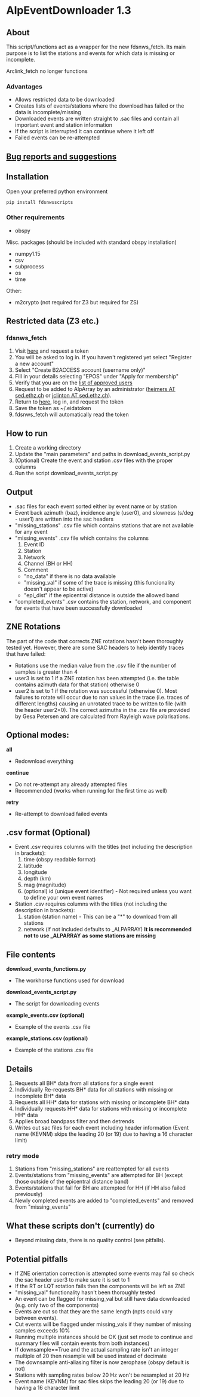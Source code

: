 # AlpEventDownloader 1.3

## About

This script/functions act as a wrapper for the new fdsnws_fetch. Its main purpose is to list the stations and events for which data is missing or incomplete.  

Arclink_fetch no longer functions

### Advantages
* Allows restricted data to be downloaded
* Creates lists of events/stations where the download has failed or the data is incomplete/missing
* Downloaded events are written straight to .sac files and contain all important event and station information
* If the script is interrupted it can continue where it left off
* Failed events can be re-attempted

## [Bug reports and suggestions](https://github.com/shearwavesplitter/AlpEventDownloader/issues)

## Installation

Open your preferred python environment
```python
pip install fdsnwsscripts
```

### Other requirements
* obspy

Misc. packages (should be included with standard obspy installation)
* numpy1.15
* csv
* subprocess
* os
* time

Other:
* m2crypto (not required for Z3 but required for ZS)

## Restricted data (Z3 etc.)
### fdsnws_fetch
1. Visit [here](https://geofon.gfz-potsdam.de/eas/) and request a token 
2. You will be asked to log in. If you haven't registered yet select "Register a new account"
3. Select "Create B2ACCESS account (username only)"
4. Fill in your details selecting "EPOS" under "Apply for membership"
5. Verify that you are on the [list of approved users](http://www.alparray.ethz.ch/en/seismic_network/backbone/management/)
6. Request to be added to AlpArray by an administrator ([heimers AT sed.ethz.ch](mailto:heimers@sed.ethz.ch) or [jclinton AT sed.ethz.ch](mailto:jclinton@sed.ethz.ch)). 
7. Return to [here](https://geofon.gfz-potsdam.de/eas/), log in, and request the token
8. Save the token as ~/.eidatoken 
9. fdsnws_fetch will automatically read the token

## How to run

1. Create a working directory
2. Update the "main parameters" and paths in download_events_script.py 
3. (Optional) Create the event and station .csv files with the proper columns
4. Run the script download_events_script.py 

## Output
* .sac files for each event sorted either by event name or by station
* Event back azimuth (baz), incidence angle (user0), and slowness (s/deg - user1) are written into the sac headers
* "missing_stations" .csv file which contains stations that are not available for any event
* "missing_events" .csv file which contains the columns 
  1. Event ID
  2. Station
  3. Network
  4. Channel (BH or HH)
  5. Comment
    * "no_data" if there is no data available
    * "missing_val" if some of the trace is missing (this funcionality doesn't appear to be active)
    * "epi_dist" if the epicentral distance is outside the allowed band
* "completed_events" .csv contains the station, network, and component for events that have been successfully downloaded

## ZNE Rotations
The part of the code that corrects ZNE rotations hasn't been thoroughly tested yet. However, there are some SAC headers to help identify traces that have failed:
* Rotations use the median value from the .csv file if the number of samples is greater than 4
* user3 is set to 1 if a ZNE rotation has been attempted (i.e. the table contains azimuth data for that station) otherwise 0
* user2 is set to 1 if the rotation was successful (otherwise 0). 
Most failures to rotate will occur due to nan values in the trace (i.e. traces of different lengths) causing an unrotated trace to be written to file (with the header user2=0).
The correct azimuths in the .csv file are provided by Gesa Petersen and are calculated from Rayleigh wave polarisations.

## Optional modes:

**all**
 * Redownload everything

**continue**
 * Do not re-attempt any already attempted files 
 * Recommended (works when running for the first time as well)

**retry**
 * Re-attempt to download failed events

## .csv format (Optional)

* Event .csv requires columns with the titles (not including the description in brackets):
  1. time (obspy readable format)
  2. latitude
  3. longitude
  4. depth (km)
  5. mag (magnitude)
  6. (optional) id (unique event identifier) - Not required unless you want to define your own event names
* Station .csv requires columns with the titles (not including the description in brackets):
  1. station (station name) - This can be a "*" to download from all stations
  2. network (if not included defaults to _ALPARRAY) **It is recommended not to use _ALPARRAY as some stations are missing**

## File contents
**download_events_functions.py**
 * The workhorse functions used for download

**download_events_script.py**
 * The script for downloading events

**example_events.csv (optional)**
 * Example of the events .csv file

**example_stations.csv (optional)**
 * Example of the stations .csv file

## Details
1. Requests all BH* data from all stations for a single event
2. Individually Re-requests BH* data for all stations with missing or incomplete BH* data
3. Requests all HH* data for stations with missing or incomplete BH* data
4. Individually requests HH* data for stations with missing or incomplete HH* data
5. Applies broad bandpass filter and then detrends
6. Writes out sac files for each event including header information (Event name (KEVNM) skips the leading 20 (or 19) due to having a 16 character limit)

### retry mode

1. Stations from "missing_stations" are reattempted for all events
2. Events/stations from "missing_events" are attempted for BH (except those outside of the epicentral distance band)
3. Events/stations that fail for BH are attempted for HH (if HH also failed previously)
4. Newly completed events are added to "completed_events" and removed from "missing_events"

## What these scripts **don't** (currently) do
* Beyond missing data, there is no quality control (see pitfalls). 


## Potential pitfalls
* If ZNE orientation correction is attempted some events may fail so check the sac header user3 to make sure it is set to 1
* If the RT or LQT rotation fails then the components will be left as ZNE
* "missing_val" functionality hasn't been thoroughly tested
* An event can be flagged for missing_val but still have data downloaded (e.g. only two of the components)
* Events are cut so that they are the same length (npts could vary between events).
* Cut events will be flagged under missing_vals if they number of missing samples exceeds 10%
* Running multiple instances should be OK (just set mode to continue and summary files will contain events from both instances)
* If downsample==True and the actual sampling rate isn't an integer multiple of 20 then resample will be used instead of decimate
* The downsample anti-aliasing filter is now zerophase (obspy default is not)
* Stations with sampling rates below 20 Hz won't be resampled at 20 Hz
* Event name (KEVNM) for sac files skips the leading 20 (or 19) due to having a 16 character limit

